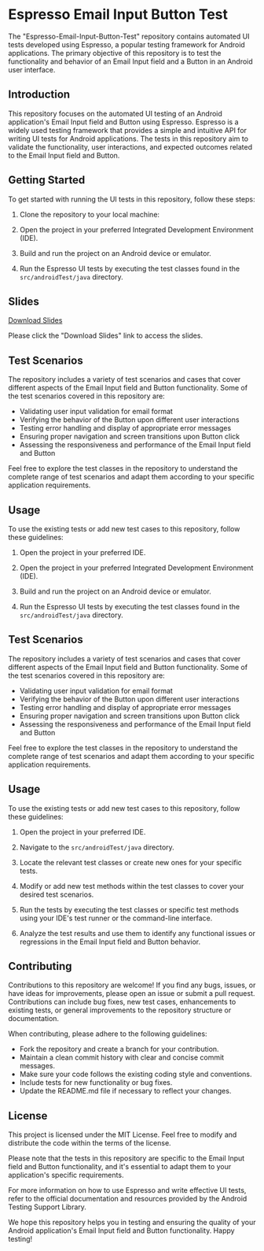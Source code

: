 # Espresso Email Input Button Test

The "Espresso-Email-Input-Button-Test" repository contains automated UI tests developed using Espresso, a popular testing framework for Android applications. The primary objective of this repository is to test the functionality and behavior of an Email Input field and a Button in an Android user interface.

## Introduction

This repository focuses on the automated UI testing of an Android application's Email Input field and Button using Espresso. Espresso is a widely used testing framework that provides a simple and intuitive API for writing UI tests for Android applications. The tests in this repository aim to validate the functionality, user interactions, and expected outcomes related to the Email Input field and Button.

## Getting Started

To get started with running the UI tests in this repository, follow these steps:

1. Clone the repository to your local machine:

2. Open the project in your preferred Integrated Development Environment (IDE).

3. Build and run the project on an Android device or emulator.

4. Run the Espresso UI tests by executing the test classes found in the `src/androidTest/java` directory.

## Slides

[Download Slides](https://www.dropbox.com/scl/fi/p0502thur7400vlegp89o/espresso.pptx?dl=0&rlkey=b4n4t7milzsy4758kths87v6x)

Please click the "Download Slides" link to access the slides.


## Test Scenarios

The repository includes a variety of test scenarios and cases that cover different aspects of the Email Input field and Button functionality. Some of the test scenarios covered in this repository are:

- Validating user input validation for email format
- Verifying the behavior of the Button upon different user interactions
- Testing error handling and display of appropriate error messages
- Ensuring proper navigation and screen transitions upon Button click
- Assessing the responsiveness and performance of the Email Input field and Button

Feel free to explore the test classes in the repository to understand the complete range of test scenarios and adapt them according to your specific application requirements.

## Usage

To use the existing tests or add new test cases to this repository, follow these guidelines:

1. Open the project in your preferred IDE.

2. Open the project in your preferred Integrated Development Environment (IDE).

3. Build and run the project on an Android device or emulator.

4. Run the Espresso UI tests by executing the test classes found in the `src/androidTest/java` directory.

## Test Scenarios

The repository includes a variety of test scenarios and cases that cover different aspects of the Email Input field and Button functionality. Some of the test scenarios covered in this repository are:

- Validating user input validation for email format
- Verifying the behavior of the Button upon different user interactions
- Testing error handling and display of appropriate error messages
- Ensuring proper navigation and screen transitions upon Button click
- Assessing the responsiveness and performance of the Email Input field and Button

Feel free to explore the test classes in the repository to understand the complete range of test scenarios and adapt them according to your specific application requirements.

## Usage

To use the existing tests or add new test cases to this repository, follow these guidelines:

1. Open the project in your preferred IDE.

2. Navigate to the `src/androidTest/java` directory.

3. Locate the relevant test classes or create new ones for your specific tests.

4. Modify or add new test methods within the test classes to cover your desired test scenarios.

5. Run the tests by executing the test classes or specific test methods using your IDE's test runner or the command-line interface.

6. Analyze the test results and use them to identify any functional issues or regressions in the Email Input field and Button behavior.

## Contributing

Contributions to this repository are welcome! If you find any bugs, issues, or have ideas for improvements, please open an issue or submit a pull request. Contributions can include bug fixes, new test cases, enhancements to existing tests, or general improvements to the repository structure or documentation.

When contributing, please adhere to the following guidelines:

- Fork the repository and create a branch for your contribution.
- Maintain a clean commit history with clear and concise commit messages.
- Make sure your code follows the existing coding style and conventions.
- Include tests for new functionality or bug fixes.
- Update the README.md file if necessary to reflect your changes.

## License

This project is licensed under the MIT License. Feel free to modify and distribute the code within the terms of the license.

Please note that the tests in this repository are specific to the Email Input field and Button functionality, and it's essential to adapt them to your application's specific requirements.

For more information on how to use Espresso and write effective UI tests, refer to the official documentation and resources provided by the Android Testing Support Library.

We hope this repository helps you in testing and ensuring the quality of your Android application's Email Input field and Button functionality. Happy testing!

